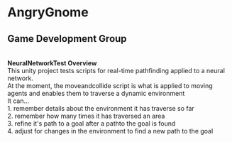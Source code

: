 # AngryGnome
<b>Game Development Group</b>
------------------------------------------------------------------
<br>
<b>NeuralNetworkTest Overview</b> <br>
This unity project tests scripts for real-time pathfinding applied to a neural network. <br>
At the moment, the moveandcollide script is what is applied to moving agents and enables them to traverse a dynamic environment<br> 
It can... <br>
1. remember details about the environment it has traverse so far <br>
2. remember how many times it has traversed an area <br>
3. refine it's path to a goal after a pathto the goal is found<br>
4. adjust for changes in the environment to find a new path to the goal<br>

